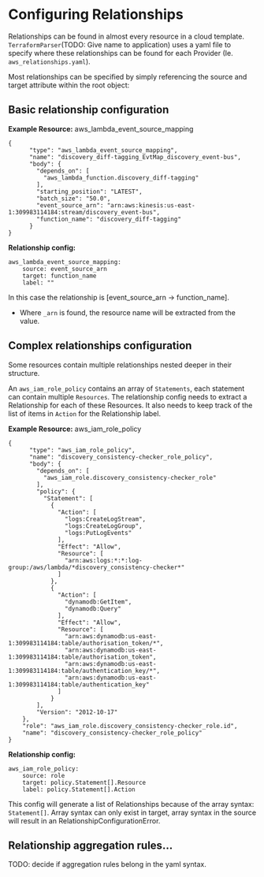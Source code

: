 # Configuring Relationships
Relationships can be found in almost every resource in a cloud template. `TerraformParser`(TODO: Give name to application) uses a yaml file to specify where these relationships can be found for each Provider (Ie. `aws_relationships.yaml`).

Most relationships can be specified by simply referencing the source and target attribute within the root object:  

## Basic relationship configuration

**Example Resource:** aws_lambda_event_source_mapping
```
{
      "type": "aws_lambda_event_source_mapping",
      "name": "discovery_diff-tagging_EvtMap_discovery_event-bus",
      "body": {
        "depends_on": [
          "aws_lambda_function.discovery_diff-tagging"
        ],
        "starting_position": "LATEST",
        "batch_size": "50.0",
        "event_source_arn": "arn:aws:kinesis:us-east-1:309983114184:stream/discovery_event-bus",
        "function_name": "discovery_diff-tagging"
      }
}
```

**Relationship config:**
```
aws_lambda_event_source_mapping:
    source: event_source_arn
    target: function_name
    label: ""
```
In this case the relationship is [event_source_arn -> function_name].  
* Where `_arn` is found, the resource name will be extracted from the value.

## Complex relationships configuration

Some resources contain multiple relationships nested deeper in their structure.

An `aws_iam_role_policy` contains an array of `Statements`, each statement can contain multiple `Resources`. The relationship config needs to extract a Relationship for each of these Resources. It also needs to keep track of the list of items in `Action` for the Relationship label. 

**Example Resource:** aws_iam_role_policy
```
{
      "type": "aws_iam_role_policy",
      "name": "discovery_consistency-checker_role_policy",
      "body": {
        "depends_on": [
          "aws_iam_role.discovery_consistency-checker_role"
        ],
        "policy": {
          "Statement": [
            {
              "Action": [
                "logs:CreateLogStream",
                "logs:CreateLogGroup",
                "logs:PutLogEvents"
              ],
              "Effect": "Allow",
              "Resource": [
                "arn:aws:logs:*:*:log-group:/aws/lambda/*discovery_consistency-checker*"
              ]
            },
            {
              "Action": [
                "dynamodb:GetItem",
                "dynamodb:Query"
              ],
              "Effect": "Allow",
              "Resource": [
                "arn:aws:dynamodb:us-east-1:309983114184:table/authorisation_token/*",
                "arn:aws:dynamodb:us-east-1:309983114184:table/authorisation_token",
                "arn:aws:dynamodb:us-east-1:309983114184:table/authentication_key/*",
                "arn:aws:dynamodb:us-east-1:309983114184:table/authentication_key"
              ]
            }
        ],
        "Version": "2012-10-17"
    },
    "role": "aws_iam_role.discovery_consistency-checker_role.id",
    "name": "discovery_consistency-checker_role_policy"
}
```

**Relationship config:**
```
aws_iam_role_policy:
    source: role
    target: policy.Statement[].Resource
    label: policy.Statement[].Action
```
This config will generate a list of Relationships because of the array syntax: `Statement[]`. Array syntax can only exist in target, array syntax in the source will result in an RelationshipConfigurationError.  


## Relationship aggregation rules...
TODO: decide if aggregation rules belong in the yaml syntax.